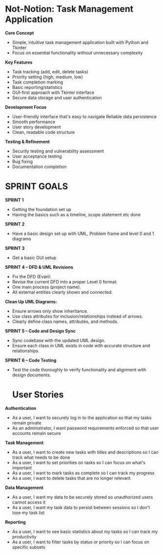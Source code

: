 #  Not-Notion: Task Management Application
**Core Concept**

- Simple, intuitive task management application built with Python and Tkinter
- Focus on essential functionality without unnecessary complexity

**Key Features**

- Task tracking (add, edit, delete tasks)
- Priority setting (high, medium, low)
- Task completion marking
- Basic reporting/statistics
- GUI-first approach with Tkinter interface
- Secure data storage and user authentication

**Development Focus**

- User-friendly interface that's easy to navigate
  Reliable data persistence
- Smooth performance
- User story development
- Clean, readable code structure

**Testing & Refinement**

- Security testing and vulnerability assessment
- User acceptance testing
- Bug fixing 
- Documentation completion

# SPRINT GOALS
**SPRINT 1**

- Getting the foundation set up
- Having the basics such as a timeline, scope statement etc done

**SPRINT 2**

- Have a basic design set up with UML, Problem frame and level 0 and 1 diagrams

**SPRINT 3**

- Get a basic GUI setup

**SPRINT 4 – DFD & UML Revisions**

- Fix the DFD (Evan):
- Revise the current DFD into a proper Level 0 format:
- One main process (project name).
- All external entities clearly shown and connected.

**Clean Up UML Diagrams:**

- Ensure arrows only show inheritance.
- Use class attributes for inclusion/relationships instead of arrows.
- Clearly define class names, attributes, and methods.

**SPRINT 5 – Code and Design Sync**

- Sync codebase with the updated UML design.
- Ensure each class in UML exists in code with accurate structure and relationships.

**SPRINT 6 – Code Testing**

- Test the code thoroughly to verify functionality and alignment with design documents.

  # User Stories

**Authentication**

- As a user, I want to securely log in to the application so that my tasks remain private
- As an administrator, I want password requirements enforced so that user accounts remain secure

**Task Management**

- As a user, I want to create new tasks with titles and descriptions so I can track what needs to be done
- As a user, I want to set priorities on tasks so I can focus on what's important
- As a user, I want to mark tasks as complete so I can track my progress
- As a user, I want to delete tasks that are no longer relevant

**Data Management**

- As a user, I want my data to be securely stored so unauthorized users cannot access it
- As a user, I want my task data to persist between sessions so I don't lose my task list

**Reporting**
- As a user, I want to see basic statistics about my tasks so I can track my productivity
- As a user, I want to filter tasks by status or priority so I can focus on specific subsets
